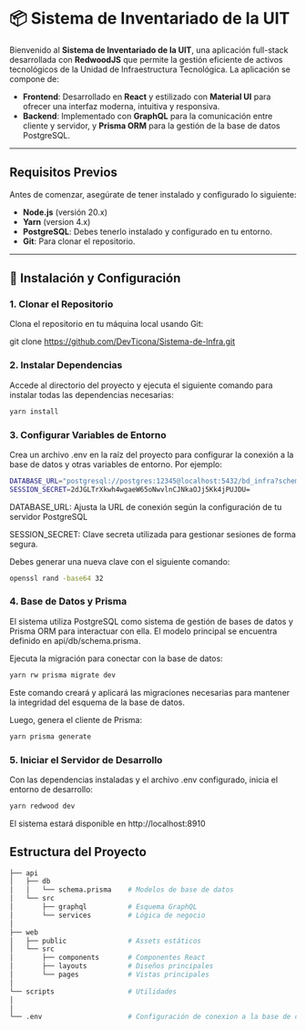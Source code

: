 # 📦 Sistema de Inventariado de la UIT

Bienvenido al **Sistema de Inventariado de la UIT**, una aplicación full-stack desarrollada con **RedwoodJS** que permite la gestión eficiente de activos tecnológicos de la Unidad de Infraestructura Tecnológica. La aplicación se compone de:

- **Frontend**: Desarrollado en **React** y estilizado con **Material UI** para ofrecer una interfaz moderna, intuitiva y responsiva.
- **Backend**: Implementado con **GraphQL** para la comunicación entre cliente y servidor, y **Prisma ORM** para la gestión de la base de datos PostgreSQL.

---

## Requisitos Previos

Antes de comenzar, asegúrate de tener instalado y configurado lo siguiente:

- **Node.js** (versión 20.x)
- **Yarn** (version 4.x)
- **PostgreSQL**: Debes tenerlo instalado y configurado en tu entorno.
- **Git**: Para clonar el repositorio.

---

## 🔹 Instalación y Configuración

### 1. Clonar el Repositorio

Clona el repositorio en tu máquina local usando Git:

git clone https://github.com/DevTicona/Sistema-de-Infra.git

### 2. Instalar Dependencias
Accede al directorio del proyecto y ejecuta el siguiente comando para instalar todas las dependencias necesarias:
```bash
yarn install
```
### 3. Configurar Variables de Entorno
Crea un archivo .env en la raíz del proyecto para configurar la conexión a la base de datos y otras variables de entorno. Por ejemplo:

```bash
DATABASE_URL="postgresql://postgres:12345@localhost:5432/bd_infra?schema=public"
SESSION_SECRET=2dJGLTrXkwh4wgaeW65oNwvlnCJNkaOJj5Kk4jPUJDU=
```

DATABASE_URL: Ajusta la URL de conexión según la configuración de tu servidor PostgreSQL

SESSION_SECRET: Clave secreta utilizada para gestionar sesiones de forma segura.

Debes generar una nueva clave con el siguiente comando:

```bash
openssl rand -base64 32
```

### 4. Base de Datos y Prisma
El sistema utiliza PostgreSQL como sistema de gestión de bases de datos y Prisma ORM para interactuar con ella. El modelo principal se encuentra definido en api/db/schema.prisma.

Ejecuta la migración para conectar con la base de datos:
```bash
yarn rw prisma migrate dev
```
Este comando creará y aplicará las migraciones necesarias para mantener la integridad del esquema de la base de datos.

Luego, genera el cliente de Prisma:
```bash
yarn prisma generate
```
### 5. Iniciar el Servidor de Desarrollo
Con las dependencias instaladas y el archivo .env configurado, inicia el entorno de desarrollo:
```bash
yarn redwood dev
```
El sistema estará disponible en http://localhost:8910

## Estructura del Proyecto
```bash
├── api
│   ├── db
│   │   └── schema.prisma    # Modelos de base de datos
│   └── src
│       ├── graphql          # Esquema GraphQL
│       └── services         # Lógica de negocio
│
├── web
│   ├── public               # Assets estáticos
│   └── src
│       ├── components       # Componentes React
│       ├── layouts          # Diseños principales
│       └── pages            # Vistas principales
│
└── scripts                  # Utilidades
│       
│
└── .env                     # Configuración de conexion a la base de datos
```
